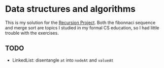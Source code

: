 # Data structures and algorithms

This is my solution for the [Recursion Project](https://www.theodinproject.com/lessons/javascript-recursion). Both the fibonnaci sequence and merge sort are topics I studied in my formal CS education, so I had little trouble with the exercises.

## TODO
- LinkedList: disentangle `at` into `nodeAt` and `valueAt`